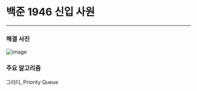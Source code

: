 # 백준 1946 신입 사원

---

### 해결 사진

![image](https://user-images.githubusercontent.com/41224549/93766467-68431a00-fc51-11ea-818a-75a14cc75fee.png)



### 주요 알고리즘

그리디, Priority Queue
